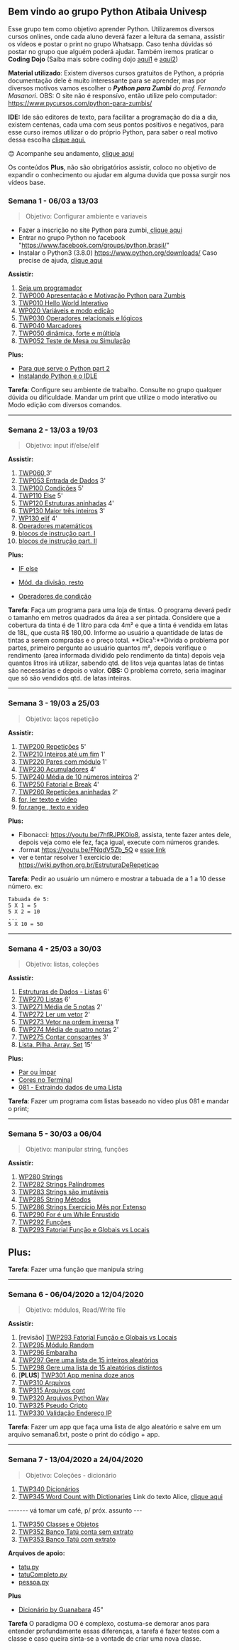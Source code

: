 ## Bem vindo ao grupo Python Atibaia Univesp

Esse grupo tem como objetivo aprender Python. Utilizaremos diversos cursos onlines, onde cada aluno deverá fazer a leitura da semana, assistir os vídeos e postar o print no grupo Whatsapp.
Caso tenha dúvidas só postar no grupo que alguém poderá ajudar.
Também iremos praticar o **Coding Dojo** (Saiba mais sobre coding dojo [aqui1](https://pt.wikipedia.org/wiki/Coding_Dojo "aqui1") e [aqui2](https://medium.com/@lkmf/coding-dojo-o-que-%C3%A9-pra-qu%C3%AA-serve-como-funciona-a84d333ea031 "aqui2"))

**Material utilizado**: Existem diversos cursos gratuitos de Python, a própria documentação dele é muito interessante para se aprender, mas por diversos motivos vamos escolher o ***Python para Zumbi*** do *prof. Fernando Masanori*.
OBS: O site não é responsívo, então utilize pelo computador:
https://www.pycursos.com/python-para-zumbis/

**IDE:** Ide são editores de texto, para facilitar a programação do dia a dia, existem centenas, cada uma com seus pontos positivos e negativos, para esse curso iremos utilizar o do próprio Python, para saber o real motivo dessa escolha [clique aqui.](https://github.com/dorathoto/Python-Atibaia-0/wiki/Qual-Ide%3F "clique aqui.")

😊  Acompanhe seu andamento, [clique aqui](https://docs.google.com/spreadsheets/d/1WVIZw3rmagHS-F-5tFaSAvYS1p5AfoYbCqy8HVFKa38/edit?usp=sharing "clique aqui")

Os conteúdos **Plus**, não são obrigatórios assistir, coloco no objetivo de expandir o conhecimento ou ajudar em alguma duvida que possa surgir nos vídeos base.





### Semana 1 - 06/03 a 13/03
> Objetivo: Configurar ambiente e variaveis

 - Fazer a inscrição no site Python para zumbi,[ clique aqui](http://pingmind.com.br/dashboard/login/?next=/classes/142/enroll/ " clique aqui")
 - Entrar no grupo Python no facebook "https://www.facebook.com/groups/python.brasil/"
 - Instalar o Python3 (3.8.0) https://www.python.org/downloads/ Caso precise de ajuda, [clique aqui](https://github.com/dorathoto/Python-Atibaia-0/wiki/Como-instalar-Python3-no-Windows)
  
**Assistir:**
1. [Seja um programador](https://youtu.be/S9uPNppGsGo "Seja um programador") 
2. [TWP000 Apresentação e Motivação Python para Zumbis](https://youtu.be/6La690qlH5w "TWP000 Apresentação e Motivação Python para Zumbis")
3. [TWP010 Hello World Interativo](https://youtu.be/GpbkVHV8_64 "")
4. [WP020 Variáveis e modo edição](https://youtu.be/9srd0tYvqv8 "")
5. [TWP030 Operadores relacionais e lógicos](https://youtu.be/d6XyTLkTYJo)
6. [TWP040 Marcadores](https://youtu.be/dhtEDVw5EFM)
7. [TWP050 dinâmica, forte e múltipla](https://youtu.be/WqiKtAynpI0)
8. [TWP052 Teste de Mesa ou Simulação](https://youtu.be/nvuWPGKiVtU)


**Plus:**
- [Para que serve o Python part 2](https://youtu.be/Mp0vhMDI7fA "Mais sobre python")
- [Instalando Python e o IDLE](https://youtu.be/VuKvR1J2LQE?t=472 "Instalando Python e o IDLE")

**Tarefa**: Configure seu ambiente de trabalho. Consulte no grupo qualquer dúvida ou dificuldade. Mandar um print que utilize o modo interativo ou Modo edição com diversos comandos.


------------------------------------

### Semana 2 - 13/03 a 19/03
> Objetivo: input if/else/elif

**Assistir:**
1. [TWP060 ](https://youtu.be/Bogfujj2jtk)  3'
2. [TWP053 Entrada de Dados](https://youtu.be/mubJU5dHyP8)  3'
3. [TWP100 Condições](https://youtu.be/vyRXFoZEaJw) 5'
4. [TWP110 Else](https://youtu.be/wuX0ImNSWWQ "TWP110 Else")    5'
5. [TWP120 Estruturas aninhadas](https://youtu.be/noGG5WgVdoE "TWP120 Estruturas aninhadas")    4'
6. [TWP130 Maior três inteiros](https://youtu.be/ZOIdBqOdBQA)   3'
7. [WP130 elif](https://youtu.be/pjOJYIzvh3w "WP130 elif")  4'
8. [Operadores matemáticos](http://excript.com/python/operador-aritmetico-em-python.html)
9. [blocos de instrução part. I](https://youtu.be/mMKAcqTvyZQ)
10. [blocos de instrução part. II](https://youtu.be/d4BoA-KGXog)

**Plus:**
- [IF else](http://excript.com/python/if-else-python.html)

- [Mód. da divisão, resto](http://excript.com/python/modulo-da-divisao-python.html)
- [Operadores de condição](http://excript.com/python/operador-relacional-python.html)
  
**Tarefa**: Faça um programa para uma loja de tintas. O programa deverá pedir o tamanho em metros quadrados da área a ser pintada. Considere que a cobertura da tinta é de 1 litro para cda 4m² e que a tinta é vendida em latas de 18L, que custa R$ 180,00. Informe ao usuário a quantidade de latas de tintas a serem compradas e o preço total.
**Dica¹:**Divida o problema por partes, primeiro pergunte ao usuário quantos m², depois verifique o rendimento (area informada dividido pelo rendimento da tinta) depois veja quantos litros irá utilizar, sabendo qtd. de litos veja quantas latas de tintas são necessárias e depois o valor.
**OBS:** O problema correto, seria imaginar que só são vendidos qtd. de latas inteiras.


------------------------------------


### Semana 3 - 19/03 a 25/03
> Objetivo: laços repetição

**Assistir:**
1. [TWP200 Repetições](https://youtu.be/ef9LpwS-UHk)  5'
2. [TWP210 Inteiros até um fim](https://youtu.be/w_1WhWzCnhk)  1'
3. [TWP220 Pares com módulo](https://youtu.be/a8uN4Sxxih4) 1'
4. [TWP230 Acumuladores](https://youtu.be/bnUiJhfgzHk) 4'
5. [TWP240 Média de 10 números inteiros](https://youtu.be/1i9w5Sbuylc) 2'
6. [TWP250 Fatorial e Break](https://youtu.be/viLE8vc9XH8) 4'
7. [TWP260 Repetições aninhadas](https://youtu.be/HmS66jBu_po) 2'
8. [for, ler texto e video](http://excript.com/python/for-loop-python.html)
9. [for.range , texto e video](https://www.youtube.com/watch?v=hHYeu-pO7Nk)

**Plus:**
- Fibonacci: https://youtu.be/7hfRJPKOlo8, assista, tente fazer antes dele, depois veja como ele fez, faça igual, execute com números grandes.
- .format https://youtu.be/FNqdV5Zb_5Q e [esse link](https://pt.stackoverflow.com/questions/225498/formatando-strings-com-format-e)
- ver e tentar resolver 1 exercicio de: https://wiki.python.org.br/EstruturaDeRepeticao

**Tarefa**: Pedir ao usuário um número e mostrar a tabuada de  a 1 a 10 desse número. ex:

    Tabuada de 5:
    5 X 1 = 5
    5 X 2 = 10
    ...
    5 X 10 = 50

------------------------------------


### Semana 4 - 25/03 a 30/03
> Objetivo: listas, coleções

**Assistir:**
1. [Estruturas de Dados - Listas](https://youtu.be/smqY-ljrrUQ "Estruturas de Dados - Listas") 6'
2. [TWP270 Listas](https://youtu.be/IKbN7PnFqTQ "TWP270 Listas") 6'
3. [TWP271 Média de 5 notas](https://youtu.be/5fnldRu9D8I "TWP271 Média de 5 notas") 2'
4. [TWP272 Ler um vetor](https://youtu.be/n4wutespgbM "TWP272 Ler um vetor") 2'
5. [TWP273 Vetor na ordem inversa](https://youtu.be/_ezpAhoU5B4 "TWP273 Vetor na ordem inversa") 1'
6. [TWP274 Média de quatro notas](https://youtu.be/f0tF-EIl3Mk "TWP274 Média de quatro notas") 2'
7. [TWP275 Contar consoantes](https://youtu.be/tO8CsxgBn1g "TWP275 Contar consoantes") 3'
8. [Lista, Pilha, Array, Set](https://youtu.be/W0j2fcL2Qi4 "Lista, Pilha, Array, Set") 15'

**Plus:**
- [Par ou Ímpar ](https://youtu.be/4vFCzKuHOn4)
- [Cores no Terminal](https://youtu.be/0hBIhkcA8O8?t=196)
- [081 - Extraindo dados de uma Lista](https://youtu.be/SXJKAVVlvGA)

**Tarefa**: 
Fazer um programa com listas baseado no vídeo plus 081 e mandar o print;

------------------------------------


### Semana 5 - 30/03 a 06/04
> Objetivo: manipular string, funções

**Assistir:**
1. [WP280 Strings](https://youtu.be/t5sE9ruRHHM)
2. [TWP282 Strings Palíndromes](https://youtu.be/TQkvGiwXhdQ)
3. [TWP283 Strings são imutáveis](https://youtu.be/__OGe-uUBmg)
4. [TWP285 String Métodos](https://youtu.be/OInhmFfmNXE)
5. [TWP286 Strings Exercício Mês por Extenso](https://youtu.be/zOp-YBp3yzI)
6. [TWP290 For é um While Enrustido](https://youtu.be/SWz-TDaVOjU)
7. [TWP292 Funções](https://youtu.be/hkmTg3ambZA)
8. [TWP293 Fatorial Função e Globais vs Locais](https://youtu.be/MtTqwE7xFeA)

**Plus:**
- 

**Tarefa**: 
Fazer uma função que manipula string


------------------------------------
### Semana 6 - 06/04/2020 a 12/04/2020
> Objetivo: módulos, Read/Write file

**Assistir:**
1. [revisão] [TWP293 Fatorial Função e Globais vs Locais](https://youtu.be/MtTqwE7xFeA "TWP293 Fatorial Função e Globais vs Locais")
1. [TWP295 Módulo Random](https://youtu.be/lkF7fwwdn74 "TWP295 Módulo Random")
1. [TWP296 Embaralha](https://youtu.be/nWgRu1S0T4s "TWP296 Embaralha")
1. [TWP297 Gere uma lista de 15 inteiros aleatórios](https://youtu.be/HhwANFfzIMk "TWP297 Gere uma lista de 15 inteiros aleatórios")
1. [TWP298 Gere uma lista de 15 aleatórios distintos](https://youtu.be/m-JiN6pMY34 "TWP298 Gere uma lista de 15 aleatórios distintos")
1. [**PLUS**] [TWP301 App menina doze anos ](https://youtu.be/EetzrvvQIKQ "TWP301 ")
1. [TWP310 Arquivos](https://youtu.be/C9_DTR1lCIs "TWP310 Arquivos")
1. [TWP315 Arquivos cont](https://youtu.be/5z6zqyeLxjg "TWP315 Arquivos cont")
1. [TWP320 Arquivos Python Way](https://youtu.be/iy6lC_n-C8Y "TWP320 Arquivos Python Way")
1. [TWP325 Pseudo Cripto](https://youtu.be/8LPKBWfGgEM "TWP325 Pseudo Cripto")
1. [TWP330 Validação Endereço IP](https://youtu.be/6Bez4QcGtak "TWP330 Validação Endereço IP")

**Tarefa**: 
Fazer um app que faça uma lista de algo aleatório e salve em um arquivo semana6.txt, poste o print do código + app.


------------------------------------


### Semana 7 - 13/04/2020 a 24/04/2020
> Objetivo: Coleções - dicionário

1. [TWP340 Dicionários](https://youtu.be/ZhDQIL5bgEU)
1. [TWP345 Word Count with Dictionaries](https://youtu.be/vvfc3BAbmo0 "TWP345 Word Count with Dictionaries")
Link do texto Alice, [clique aqui](http://www.gutenberg.org/cache/epub/11/pg11.txt.utf8.gzip "Link do texto Alice")

------- vá tomar um café, p/ próx. assunto ---
1. [TWP350 Classes e Objetos](https://youtu.be/Zr_FiKbgRbU "TWP350 Classes e Objetos")
1. [TWP352 Banco Tatú conta sem extrato](https://youtu.be/3MTDybCeMQE "TWP352 Banco Tatú conta sem extrato")
1. [TWP353 Banco Tatú com extrato](https://youtu.be/d34q8zBje0I "TWP353 Banco Tatú com extrato")

**Arquivos de apoio:**
- [tatu.py](tatu.py "tatu.py")
- [tatuCompleto.py](tatuCompleto.py "tatuCompleto.py")
- [pessoa.py](pessoa.py "pessoa.py")

**Plus**
- [Dicionário by Guanabara](https://youtu.be/ZWj8o692qGY?t=166 "Dicionário by Guanabara") 45"

**Tarefa**
O paradigma OO é complexo, costuma-se demorar anos para entender profundamente essas diferenças, a tarefa é fazer testes com a classe e caso queira sinta-se a vontade de criar uma nova classe.

